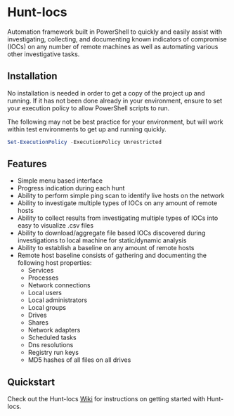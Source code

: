 # Hunt-Iocs
Automation framework built in PowerShell to quickly and easily assist with investigating, collecting, and documenting known indicators of compromise (IOCs) on any number of remote machines as well as automating various other investigative tasks.

## Installation
No installation is needed in order to get a copy of the project up and running. If it has not been done already in your environment, ensure to set your execution policy to allow PowerShell scripts to run. 

The following may not be best practice for your environment, but will work within test environments to get up and running quickly.
```powershell
Set-ExecutionPolicy -ExecutionPolicy Unrestricted
```

## Features
- Simple menu based interface
- Progress indication during each hunt
- Ability to perform simple ping scan to identify live hosts on the network
- Ability to investigate multiple types of IOCs on any amount of remote hosts
- Ability to collect results from investigating multiple types of IOCs into easy to visualize .csv files
- Ability to download/aggregate file based IOCs discovered during investigations to local machine for static/dynamic analysis
- Ability to establish a baseline on any amount of remote hosts
- Remote host baseline consists of gathering and documenting the following host properties:
  - Services
  - Processes
  - Network connections
  - Local users
  - Local administrators
  - Local groups
  - Drives
  - Shares
  - Network adapters
  - Scheduled tasks
  - Dns resolutions
  - Registry run keys
  - MD5 hashes of all files on all drives

## Quickstart
Check out the Hunt-Iocs [Wiki](https://github.com/ajhanisch/hunt-iocs/wiki) for instructions on getting started with Hunt-Iocs.
